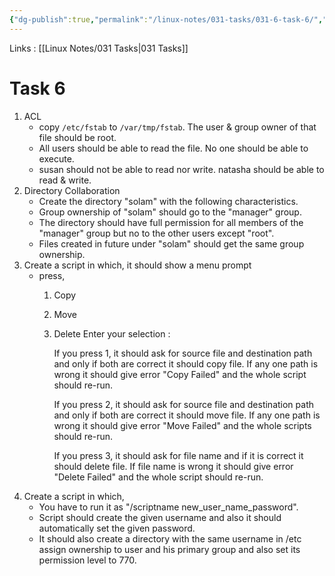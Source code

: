 ```yaml
---
{"dg-publish":true,"permalink":"/linux-notes/031-tasks/031-6-task-6/","noteIcon":"","created":"2023-10-07T13:47:51.705+05:30","updated":"2023-10-13T17:12:01.950+05:30"}
---
```


Links : [[Linux Notes/031 Tasks\|031 Tasks]]

# Task 6

1. ACL
	- copy `/etc/fstab` to `/var/tmp/fstab`. The user & group owner of that file should be root.
	- All users should be able to read the file. No one should be able to execute.
	- susan should not be able to read nor write. natasha should be able to read & write.
2. Directory Collaboration
	- Create the directory "solam" with the following characteristics.
	- Group ownership of "solam" should go to the "manager" group.
	- The directory should have full permission for all members of the "manager" group but no to the other users except "root".
	- Files created in future under "solam" should get the same group ownership.
3. Create a script in which, it should show a menu prompt
	- press,
		1. Copy
		2. Move
		3. Delete
			Enter your selection :

			If you press 1, it should ask for source file and destination path and only if both are correct it should copy file. If any one path is wrong it should give error "Copy Failed" and the whole script should re-run.
			
			If you press 2, it should ask for source file and destination path and only if both are correct it should move file. If any one path is wrong it should give error "Move Failed" and the whole scripts should re-run.
			
			If you press 3, it should ask for file name and if it is correct it should delete file. If file name is wrong it should give error "Delete Failed" and the whole script should re-run.
4. Create a script in which,
	- You have to run it as "/scriptname new_user_name_password".
	- Script should create the given username and also it should automatically set the given password.
	- It should also create a directory with the same username in /etc assign ownership to user and his primary group and also set its permission level to 770.